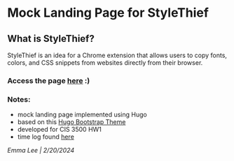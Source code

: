 # Mock Landing Page for StyleThief
## What is StyleThief?
StyleThief is an idea for a Chrome extension that allows users to copy fonts, colors, and CSS snippets from websites directly from their browser.
### Access the page [here](https://emmrlee.github.io/hugo-mock-landing-page/) :)

### Notes:
- mock landing page implemented using Hugo
- based on this [Hugo Bootstrap Theme](https://github.com/filipecarneiro/hugo-bootstrap-theme)
- developed for CIS 3500 HW1
- time log found [here](https://docs.google.com/spreadsheets/d/1oyh8yRXFcjSYhy-A1-kNoJ_ZPEjKz24xKbHFadQ7blU/edit?usp=sharing)

<i>Emma Lee | 2/20/2024</i>
